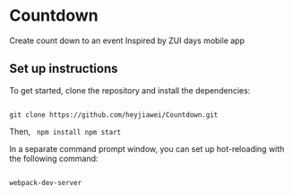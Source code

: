 # Countdown
Create count down to an event
Inspired by ZUI days mobile app

## Set up instructions
To get started, clone the repository and install the dependencies:

<code> 
git clone https://github.com/heyjiawei/Countdown.git
</code>

Then, 
<code>
npm install
npm start
</code>

In a separate command prompt window, you can set up hot-reloading with the following command:

<code>
webpack-dev-server
</code>
